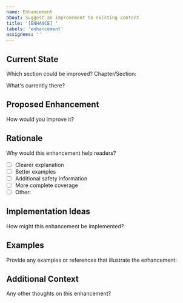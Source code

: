 ```yaml
---
name: Enhancement
about: Suggest an improvement to existing content
title: '[ENHANCE] '
labels: 'enhancement'
assignees: ''
---
```


## Current State

Which section could be improved?
Chapter/Section: 

What's currently there?

## Proposed Enhancement

How would you improve it?

## Rationale

Why would this enhancement help readers?
- [ ] Clearer explanation
- [ ] Better examples
- [ ] Additional safety information
- [ ] More complete coverage
- [ ] Other: 

## Implementation Ideas

How might this enhancement be implemented?

## Examples

Provide any examples or references that illustrate the enhancement:

## Additional Context

Any other thoughts on this enhancement?